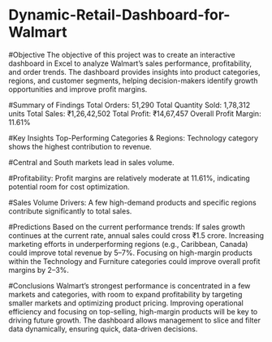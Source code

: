 # Dynamic-Retail-Dashboard-for-Walmart
#Objective
The objective of this project was to create an interactive dashboard in Excel to analyze Walmart’s sales performance, profitability, and order trends. The dashboard provides insights into product categories, regions, and customer segments, helping decision-makers identify growth opportunities and improve profit margins.

#Summary of Findings
Total Orders: 51,290
Total Quantity Sold: 1,78,312 units
Total Sales: ₹1,26,42,502
Total Profit: ₹14,67,457
Overall Profit Margin: 11.61%

#Key Insights
Top-Performing Categories & Regions:
Technology category shows the highest contribution to revenue.

#Central and South markets lead in sales volume.

#Profitability:
Profit margins are relatively moderate at 11.61%, indicating potential room for cost optimization.

#Sales Volume Drivers:
A few high-demand products and specific regions contribute significantly to total sales.

#Predictions
Based on the current performance trends:
If sales growth continues at the current rate, annual sales could cross ₹1.5 crore.
Increasing marketing efforts in underperforming regions (e.g., Caribbean, Canada) could improve total revenue by 5–7%.
Focusing on high-margin products within the Technology and Furniture categories could improve overall profit margins by 2–3%.

#Conclusions
Walmart’s strongest performance is concentrated in a few markets and categories, with room to expand profitability by targeting smaller markets and optimizing product pricing.
Improving operational efficiency and focusing on top-selling, high-margin products will be key to driving future growth.
The dashboard allows management to slice and filter data dynamically, ensuring quick, data-driven decisions.
